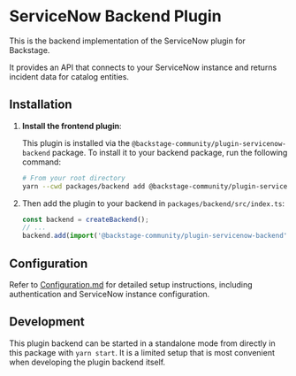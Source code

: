# ServiceNow Backend Plugin

This is the backend implementation of the ServiceNow plugin for Backstage.

It provides an API that connects to your ServiceNow instance and returns incident data for catalog entities.

## Installation

1. **Install the frontend plugin**:

   This plugin is installed via the `@backstage-community/plugin-servicenow-backend` package. To install it to your backend package, run the following command:

   ```bash
   # From your root directory
   yarn --cwd packages/backend add @backstage-community/plugin-servicenow-backend
   ```

2. Then add the plugin to your backend in `packages/backend/src/index.ts`:

   ```ts
   const backend = createBackend();
   // ...
   backend.add(import('@backstage-community/plugin-servicenow-backend'));
   ```

## Configuration

Refer to [Configuration.md](../../docs/Configuration.md) for detailed setup instructions, including authentication and ServiceNow instance configuration.

## Development

This plugin backend can be started in a standalone mode from directly in this
package with `yarn start`. It is a limited setup that is most convenient when
developing the plugin backend itself.
